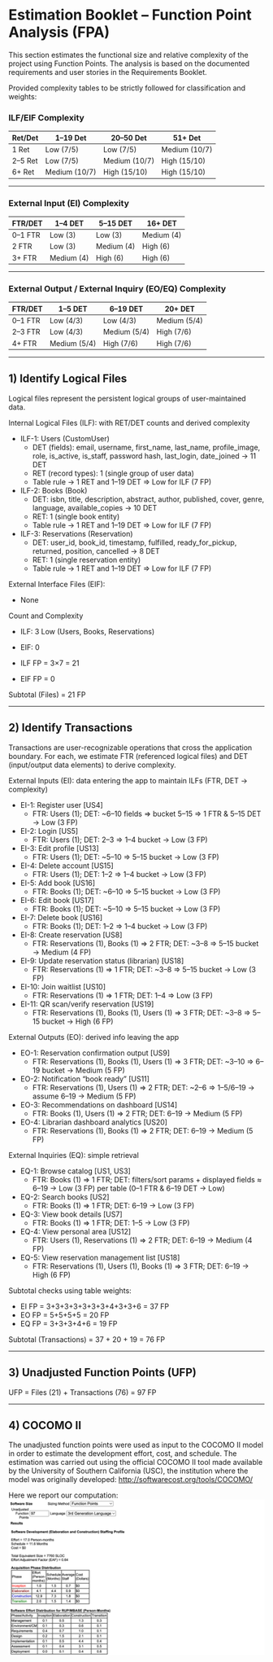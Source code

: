 #  Estimation Booklet – Function Point Analysis (FPA)

This section estimates the functional size and relative complexity of the project using Function Points. The analysis is based on the documented requirements and user stories in the Requirements Booklet.

Provided complexity tables to be strictly followed for classification and weights:

### ILF/EIF Complexity
| Ret/Det   | 1–19 Det      | 20–50 Det      | 51+ Det        |
|-----------|---------------|----------------|----------------|
| 1 Ret     | Low (7/5)     | Low (7/5)      | Medium (10/7)  |
| 2–5 Ret   | Low (7/5)     | Medium (10/7)  | High (15/10)   |
| 6+ Ret    | Medium (10/7) | High (15/10)   | High (15/10)   |

---

### External Input (EI) Complexity
| FTR/DET   | 1–4 DET     | 5–15 DET    | 16+ DET     |
|-----------|-------------|-------------|-------------|
| 0–1 FTR   | Low (3)     | Low (3)     | Medium (4)  |
| 2 FTR     | Low (3)     | Medium (4)  | High (6)    |
| 3+ FTR    | Medium (4)  | High (6)    | High (6)    |

---

### External Output / External Inquiry (EO/EQ) Complexity
| FTR/DET   | 1–5 DET     | 6–19 DET    | 20+ DET     |
|-----------|-------------|-------------|-------------|
| 0–1 FTR   | Low (4/3)   | Low (4/3)   | Medium (5/4) |
| 2–3 FTR   | Low (4/3)   | Medium (5/4) | High (7/6)  |
| 4+ FTR    | Medium (5/4) | High (7/6)  | High (7/6)  |

---

## 1) Identify Logical Files
Logical files represent the persistent logical groups of user-maintained data.

Internal Logical Files (ILF): with RET/DET counts and derived complexity
- ILF-1: Users (CustomUser)
  - DET (fields): email, username, first_name, last_name, profile_image, role, is_active, is_staff, password hash, last_login, date_joined → 11 DET
  - RET (record types): 1 (single group of user data)
  - Table rule → 1 RET and 1–19 DET ⇒ Low for ILF (7 FP)
- ILF-2: Books (Book)
  - DET: isbn, title, description, abstract, author, published, cover, genre, language, available_copies → 10 DET
  - RET: 1 (single book entity)
  - Table rule → 1 RET and 1–19 DET ⇒ Low for ILF (7 FP)
- ILF-3: Reservations (Reservation)
  - DET: user_id, book_id, timestamp, fulfilled, ready_for_pickup, returned, position, cancelled → 8 DET
  - RET: 1 (single reservation entity)
  - Table rule → 1 RET and 1–19 DET ⇒ Low for ILF (7 FP)

External Interface Files (EIF): 
- None 

Count and Complexity
- ILF: 3 Low (Users, Books, Reservations)
- EIF: 0 

- ILF FP = 3×7 = 21
- EIF FP = 0

Subtotal (Files) = 21 FP

---

## 2) Identify Transactions
Transactions are user-recognizable operations that cross the application boundary. For each, we estimate FTR (referenced logical files) and DET (input/output data elements) to derive complexity.

External Inputs (EI): data entering the app to maintain ILFs (FTR, DET → complexity)
- EI-1: Register user [US4]
  - FTR: Users (1); DET: ~6–10 fields ⇒ bucket 5–15 ⇒ 1 FTR & 5–15 DET → Low (3 FP)
- EI-2: Login [US5]
  - FTR: Users (1); DET: 2–3 ⇒ 1–4 bucket → Low (3 FP)
- EI-3: Edit profile [US13]
  - FTR: Users (1); DET: ~5–10 ⇒ 5–15 bucket → Low (3 FP)
- EI-4: Delete account [US15]
  - FTR: Users (1); DET: 1–2 ⇒ 1–4 bucket → Low (3 FP)
- EI-5: Add book [US16]
  - FTR: Books (1); DET: ~6–10 ⇒ 5–15 bucket → Low (3 FP)
- EI-6: Edit book [US17]
  - FTR: Books (1); DET: ~5–10 ⇒ 5–15 bucket → Low (3 FP)
- EI-7: Delete book [US16]
  - FTR: Books (1); DET: 1–2 ⇒ 1–4 bucket → Low (3 FP)
- EI-8: Create reservation [US8]
  - FTR: Reservations (1), Books (1) ⇒ 2 FTR; DET: ~3–8 ⇒ 5–15 bucket → Medium (4 FP)
- EI-9: Update reservation status (librarian) [US18]
  - FTR: Reservations (1) ⇒ 1 FTR; DET: ~3–8 ⇒ 5–15 bucket → Low (3 FP)
- EI-10: Join waitlist [US10]
  - FTR: Reservations (1) ⇒ 1 FTR; DET: 1–4 ⇒ Low (3 FP)
- EI-11: QR scan/verify reservation [US19]
  - FTR: Reservations (1), Books (1), Users (1) ⇒ 3 FTR; DET: ~3–8 ⇒ 5–15 bucket → High (6 FP)

External Outputs (EO): derived info leaving the app 
- EO-1: Reservation confirmation output [US9]
  - FTR: Reservations (1), Books (1), Users (1) ⇒ 3 FTR; DET: ~3–10 ⇒ 6–19 bucket → Medium (5 FP)
- EO-2: Notification “book ready” [US11]
  - FTR: Reservations (1), Users (1) ⇒ 2 FTR; DET: ~2–6 ⇒ 1–5/6–19 → assume 6–19 → Medium (5 FP)
- EO-3: Recommendations on dashboard [US14]
  - FTR: Books (1), Users (1) ⇒ 2 FTR; DET: 6–19 → Medium (5 FP)
- EO-4: Librarian dashboard analytics [US20]
  - FTR: Reservations (1), Books (1) ⇒ 2 FTR; DET: 6–19 → Medium (5 FP)

External Inquiries (EQ): simple retrieval
- EQ-1: Browse catalog [US1, US3]
  - FTR: Books (1) ⇒ 1 FTR; DET: filters/sort params + displayed fields ≈ 6–19 → Low (3 FP) per table (0–1 FTR & 6–19 DET → Low)
- EQ-2: Search books [US2]
  - FTR: Books (1) ⇒ 1 FTR; DET: 6–19 → Low (3 FP)
- EQ-3: View book details [US7]
  - FTR: Books (1) ⇒ 1 FTR; DET: 1–5 → Low (3 FP)
- EQ-4: View personal area [US12]
  - FTR: Users (1), Reservations (1) ⇒ 2 FTR; DET: 6–19 → Medium (4 FP)
- EQ-5: View reservation management list [US18]
  - FTR: Reservations (1), Users (1), Books (1) ⇒ 3 FTR; DET: 6–19 → High (6 FP)

Subtotal checks using table weights:
- EI FP = 3+3+3+3+3+3+3+4+3+3+6 = 37 FP
- EO FP = 5+5+5+5 = 20 FP
- EQ FP = 3+3+3+4+6 = 19 FP

Subtotal (Transactions) = 37 + 20 + 19 = 76 FP

---

## 3) Unadjusted Function Points (UFP)

UFP = Files (21) + Transactions (76) = 97 FP

---
## 4) COCOMO II
The unadjusted function points were used as input to the COCOMO II model in order to estimate the development effort, cost, and schedule.
The estimation was carried out using the official COCOMO II tool made available by the University of Southern California (USC), the institution where the model was originally developed:
http://softwarecost.org/tools/COCOMO/

Here we report our computation:![cocomo](cocomo.png)
